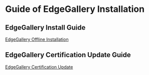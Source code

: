 Guide of EdgeGallery Installation
=================

## EdgeGallery Install Guide

[EdgeGallery Offline Installation](https://gitee.com/edgegallery/installer/blob/master/ansible_install/README-en.md)

## EdgeGallery Certification Update Guide

[EdgeGallery Certification Update](https://gitee.com/edgegallery/docs/blob/master/certificate_update/edgegallery_certificate_update)